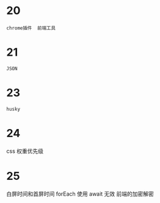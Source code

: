 # 20

    chrome插件  前端工具

# 21

    JSON

# 23

    husky

# 24

css 权重优先级

# 25

白屏时间和首屏时间
forEach 使用 await 无效
前端的加密解密
